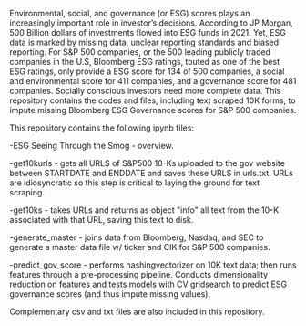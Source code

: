 Environmental, social, and governance (or ESG) scores plays an increasingly important role in investor’s decisions. According to JP Morgan, 500 Billion dollars of investments flowed into ESG funds in 2021. Yet, ESG data is marked by missing data, unclear reporting standards and biased reporting. For S&P 500 companies, or the 500 leading publicly traded companies in the U.S, Bloomberg ESG ratings, touted as one of the best ESG ratings, only provide a ESG score for 134 of 500 companies, a social and environmental score for 411 companies, and a governance score for 481 companies. Socially conscious investors need more complete data. This repository contains the codes and files, including text scraped 10K forms, to impute missing Bloomberg ESG Governance scores for S&P 500 companies. 

This repository contains the following ipynb files:

-ESG Seeing Through the Smog - overview. 

-get10kurls - gets all URLS of S&P500 10-Ks uploaded to the gov website between STARTDATE and ENDDATE and saves these URLS in urls.txt. URLs are idiosyncratic so this step is critical to laying the ground for text scraping. 

-get10ks - takes URLs and returns as object "info" all text from the 10-K associated with that URL, saving this text to disk.

-generate_master - joins data from Bloomberg, Nasdaq, and SEC to generate a master data file w/ ticker and CIK for S&P 500 companies. 

-predict_gov_score - performs hashingvectorizer on 10K text data; then runs features through a pre-processing pipeline. Conducts dimensionality reduction on features and tests models with CV gridsearch to predict ESG governance scores (and thus impute missing values).

Complementary csv and txt files are also included in this repository.
